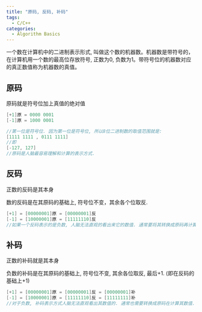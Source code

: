 ```yaml
---
title: "原码, 反码, 补码"
tags:
  - C/C++
categories:
  - Algorithm Basics
---
```

一个数在计算机中的二进制表示形式,  叫做这个数的机器数。机器数是带符号的，在计算机用一个数的最高位存放符号, 正数为0, 负数为1。带符号位的机器数对应的真正数值称为机器数的真值。

## 原码
原码就是符号位加上真值的绝对值

```c
[+1]原 = 0000 0001
[-1]原 = 1000 0001

//第一位是符号位. 因为第一位是符号位, 所以8位二进制数的取值范围就是:
[1111 1111 , 0111 1111]
//即
[-127, 127]
//原码是人脑最容易理解和计算的表示方式.
```

## 反码
正数的反码是其本身

数的反码是在其原码的基础上, 符号位不变，其余各个位取反.

```c
[+1] = [00000001]原 = [00000001]反
[-1] = [10000001]原 = [11111110]反
//如果一个反码表示的是负数, 人脑无法直观的看出来它的数值. 通常要将其转换成原码再计算.
```

## 补码
正数的补码就是其本身

负数的补码是在其原码的基础上, 符号位不变, 其余各位取反, 最后+1. (即在反码的基础上+1)

```c
[+1] = [00000001]原 = [00000001]反 = [00000001]补
[-1] = [10000001]原 = [11111110]反 = [11111111]补
//对于负数, 补码表示方式人脑无法直观看出其数值的. 通常也需要转换成原码在计算其数值.
```